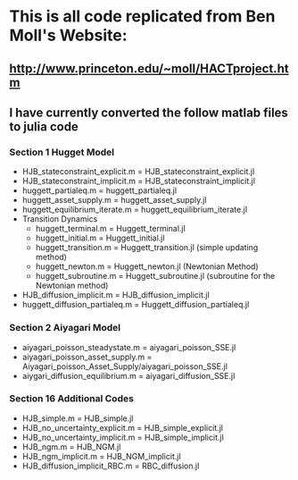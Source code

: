 
# This is all code replicated from Ben Moll's Website: 
## http://www.princeton.edu/~moll/HACTproject.htm 

## I have currently converted the follow matlab files to julia code  

### Section 1 Hugget Model  
- HJB_stateconstraint_explicit.m = HJB_stateconstraint_explicit.jl 
- HJB_stateconstraint_implicit.m = HJB_stateconstraint_implicit.jl
- huggett_partialeq.m = huggett_partialeq.jl
- huggett_asset_supply.m = huggett_asset_supply.jl
- huggett_equilibrium_iterate.m = huggett_equilibrium_iterate.jl 
- Transition Dynamics 
  + huggett_terminal.m = Huggett_terminal.jl
  + huggett_initial.m = Huggett_initial.jl
  + huggett_transition.m = Huggett_transition.jl (simple updating method) 
  + huggett_newton.m = Huggett_newton.jl (Newtonian Method)
  + huggett_subroutine.m = Huggett_subroutine.jl (subroutine for the Newtonian method) 
- HJB_diffusion_implicit.m = HJB_diffusion_implicit.jl 
- huggett_diffusion_partialeq.m = Huggett_diffusion_partialeq.jl
  
### Section 2 Aiyagari Model 
- aiyagari_poisson_steadystate.m = aiyagari_poisson_SSE.jl
- aiyagari_poisson_asset_supply.m = Aiyagari_poisson_Asset_Supply/aiyagari_poisson_SSE.jl
- aiygari_diffusion_equilibrium.m = aiyagari_diffusion_SSE.jl

### Section 16 Additional Codes 
- HJB_simple.m = HJB_simple.jl 
- HJB_no_uncertainty_explicit.m = HJB_simple_explicit.jl 
- HJB_no_uncertainty_implicit.m = HJB_simple_implicit.jl 
- HJB_ngm.m = HJB_NGM.jl 
- HJB_ngm_implicit.m = HJB_NGM_implicit.jl 
- HJB_diffusion_implicit_RBC.m = RBC_diffusion.jl 
